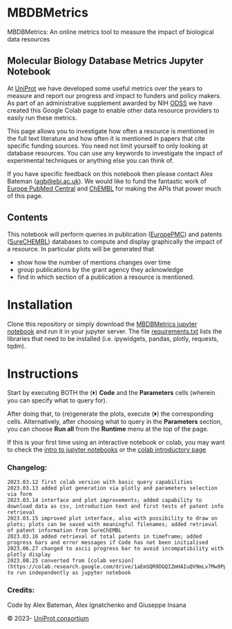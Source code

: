 # MBDBMetrics
MBDBMetrics: An online metrics tool to measure the impact of biological data resources

## Molecular Biology Database Metrics Jupyter Notebook
At [UniProt](https://uniprot.org) we have developed some useful metrics over the years to measure and report our progress and impact to funders and policy makers. As part of an administrative supplement awarded by NIH [ODSS](https://datascience.nih.gov/about/odss) we have created this Google Colab page to enable other data resource providers to easily run these metrics.

This page allows you to investigate how often a resource is mentioned in the full text literature and how often it is mentioned in papers that cite specific funding sources. You need not limit yourself to only looking at database resources. You can use any keywords to investigate the impact of experimental techniques or anything else you can think of.

If you have specific feedback on this notebook then please contact Alex Bateman (<agb@ebi.ac.uk>).
We would like to fund the fantastic work of [Europe PubMed Central](https://europepmc.org/) and [ChEMBL](https://www.ebi.ac.uk/chembl/) for making the APIs that power much of this page.


## Contents

This notebook will perform queries in publication ([EuropePMC](https://europepmc.org/)) and patents ([SureCHEMBL](https://www.surechembl.org/)) databases to compute and display graphically the impact of a resource.
In particular plots will be generated that
- show how the number of mentions changes over time
- group publications by the grant agency they acknowledge
- find in which section of a publication a resource is mentioned.

# Installation

Clone this repository or simply download the [MBDBMetrics jupyter notebook](./UniProt_MBDBMetrics.ipynb) and run it in your jupyter server. The file [requirements.txt](./requirements.txt) lists the libraries that need to be installed (i.e. ipywidgets, pandas, plotly, requests, tqdm).

# Instructions

Start by executing BOTH the (⏵︎) **Code** and the **Parameters** cells (wherein you can specify what to query for).

After doing that, to (re)generate the plots, execute (⏵︎) the corresponding cells.
Alternatively, after choosing what to query in the **Parameters** section, you can choose **Run all** from the **Runtime** menu at the top of the page.

If this is your first time using an interactive notebook or colab, you may want to check the [intro to jupyter notebooks](https://jupyter.org/try-jupyter/retro/notebooks/?path=notebooks/Intro.ipynb) or the [colab introductory page](https://colab.research.google.com/)

### Changelog:

    2023.03.12 first colab version with basic query capabilities
    2023.03.13 added plot generation via plotly and parameters selection via form
    2023.03.14 interface and plot improvements; added capability to download data as csv, introduction text and first tests of patent info retrieval
    2023.03.15 improved plot interface, also with possibility to draw on plots; plots can be saved with meaningful filenames; added retrieval of patent information from SureChEMBL
    2023.03.16 added retrieval of total patents in timeframe; added progress bars and error messages if Code has not been initialised
    2023.06.27 changed to ascii progress bar to avoid incompatibility with plotly display
    2023.08.25 converted from [colab version](https://colab.research.google.com/drive/1aEmSQR9DGQIZmHAIuQV9mLv7Mw9Ppkin) to run independently as jupyter notebook

### Credits:

Code by Alex Bateman, Alex Ignatchenko and Giuseppe Insana

© 2023- [UniProt consortium](https://www.uniprot.org/help/about)

